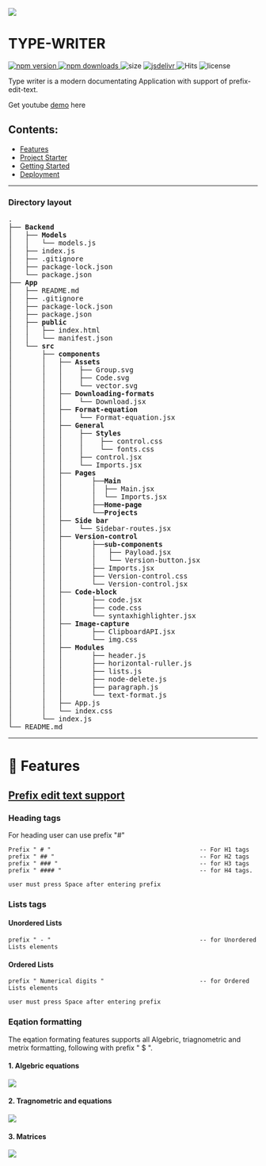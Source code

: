 ![](https://i.imgur.com/EpGyFsb.png)

# TYPE-WRITER

<p>
    <a href="https://www.npmjs.com/package/color-calendar">
        <img src="https://img.shields.io/npm/v/color-calendar?style=flat-square" alt="npm version" />
    </a>
    <a href="https://www.npmjs.com/package/color-calendar">
        <img src="https://img.shields.io/npm/dw/color-calendar?style=flat-square" alt="npm downloads" />
    </a>
    <img src="https://img.shields.io/bundlephobia/min/color-calendar?style=flat-square" alt="size" />
    <a href="https://www.jsdelivr.com/package/npm/color-calendar">
        <img src="https://data.jsdelivr.com/v1/package/npm/color-calendar/badge" alt="jsdelivr" />
    </a>
    <img src="https://hitcounter.pythonanywhere.com/count/tag.svg?url=https%3A%2F%2Fgithub.com%2FPawanKolhe%2Fcolor-calendar" alt="Hits">
    <img src="https://img.shields.io/npm/l/color-calendar?style=flat-square" alt="license" />
</p>

Type writer is a modern documentating Application with support of prefix-edit-text.

Get youtube [demo]() here
## Contents:
- [Features]()
- [Project Starter]()
- [Getting Started]()
- [Deployment]()
--- 
### Directory layout

<pre>
.
├── <strong>Backend</strong>
│   ├── <strong>Models</strong>
│   │   └── models.js
│   ├── index.js
│   ├── .gitignore
│   ├── package-lock.json
│   └── package.json
├── <strong>App</strong>
│   ├── README.md
│   ├── .gitignore
│   ├── package-lock.json
│   ├── package.json
│   ├── <strong>public</strong>
│   │   ├── index.html
│   │   └── manifest.json
│   └── <strong>src</strong>
│       ├── <strong>components</strong>
│       │   ├── <strong>Assets</strong>
│       │   │    ├── Group.svg
│       │   │    ├── Code.svg
│       │   │    └── vector.svg
│       │   ├── <strong>Downloading-formats</strong>
│       │   │    └── Download.jsx
│       │   ├── <strong>Format-equation</strong>
│       │   │    └── Format-equation.jsx
│       │   ├── <strong>General</strong>
│       │   │    ├── <strong>Styles</strong>
│       │   │    │    ├── control.css
│       │   │    │    └── fonts.css
│       │   │    ├── control.jsx
│       │   │    └── Imports.jsx
│       │   ├── <strong>Pages</strong>
│       │   │       ├──<strong>Main</strong>
│       │   │       │  ├── Main.jsx
│       │   │       │  └── Imports.jsx
│       │   │       ├──<strong>Home-page</strong>
│       │   │       └──<strong>Projects</strong>
│       │   ├── <strong>Side bar</strong>
│       │   │    └── Sidebar-routes.jsx
│       │   ├── <strong>Version-control</strong>
│       │   │       ├──<strong>sub-components</strong>
│       │   │       │   ├── Payload.jsx
│       │   │       │   └── Version-button.jsx
│       │   │       ├── Imports.jsx
│       │   │       ├── Version-control.css
│       │   │       └── Version-control.jsx
│       │   ├── <strong>Code-block</strong>
│       │   │       ├── code.jsx
│       │   │       ├── code.css
│       │   │       └── syntaxhighlighter.jsx
│       │   ├── <strong>Image-capture</strong>
│       │   │       ├── ClipboardAPI.jsx
│       │   │       └── img.css
│       │   ├── <strong>Modules</strong>
│       │   │       ├── header.js
│       │   │       ├── horizontal-ruller.js
│       │   │       ├── lists.js
│       │   │       ├── node-delete.js
│       │   │       ├── paragraph.js
│       │   │       └── text-format.js
│       │   ├── App.js
│       │   └── index.css
│       └── index.js
└── README.md
</pre>

---
# 🚀 Features
##  [Prefix edit text support]()

### Heading tags
For heading user can use prefix "#"


    Prefix " # "                                          -- For H1 tags
    prefix " ## "                                         -- For H2 tags
    prefix " ### "                                        -- for H3 tags
    prefix " #### "                                       -- for H4 tags.  
`user must press Space after entering prefix`    
### Lists tags
#### Unordered Lists 

    prefix " - "                                          -- for Unordered Lists elements 
#### Ordered Lists 

    prefix " Numerical digits "                           -- for Ordered Lists elements     
`user must press Space after entering prefix`    



### Eqation formatting
The eqation formating features supports all Algebric, triagnometric and metrix formatting, following with prefix " $ ".

#### 1. Algebric equations
![](https://i.imgur.com/5oCKi1G.png)
#### 2. Tragnometric and  equations
![](https://i.imgur.com/ZCj3MkC.png)
#### 3. Matrices 

![](https://i.imgur.com/dQE81Qr.png)
     
  